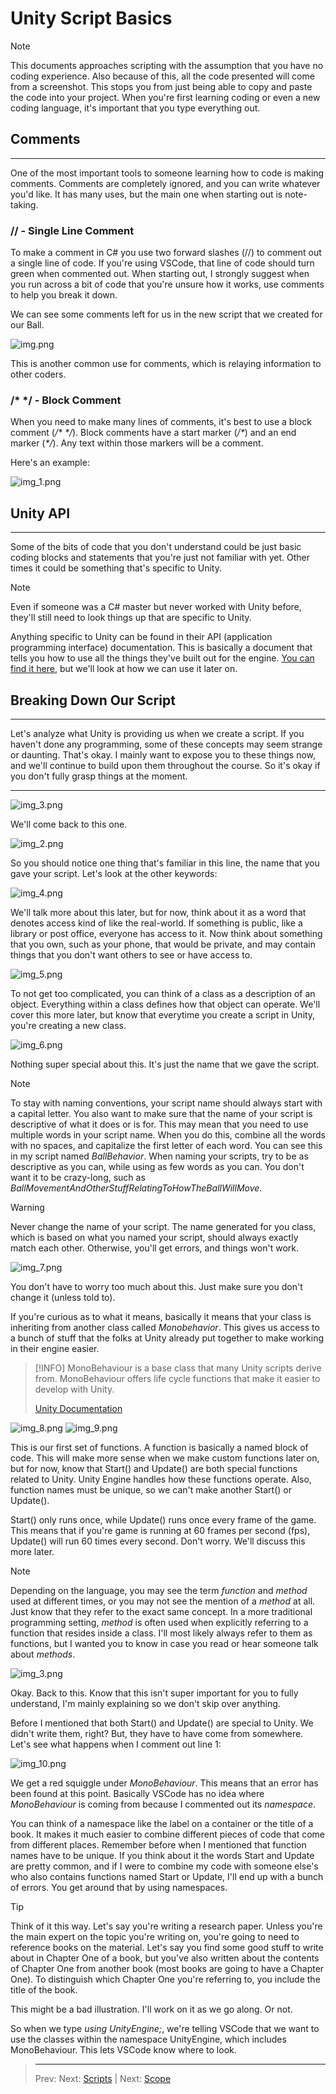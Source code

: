 # Unity Script Basics

>[!NOTE]
> This documents approaches scripting with the assumption that you have no coding experience. Also because of this, all the code presented will come from a screenshot.
> This stops you from just being able to copy and paste the code into your project. When you're first learning coding or even a new coding language, it's important that you type everything out.

## Comments
***
One of the most important tools to someone learning how to code is making comments. Comments are completely ignored, and you can write whatever you'd like.
It has many uses, but the main one when starting out is note-taking. 

### // - Single Line Comment

To make a comment in C# you use two forward slashes (//) to comment out a single line of code.
If you're using VSCode, that line of code should turn green when commented out.
When starting out, I strongly suggest when you run across a bit of code that you're unsure how it works, use comments to help you break it down.


We can see some comments left for us in the new script that we created for our Ball.

![img.png](img.png)

This is another common use for comments, which is relaying information to other coders. 

### /* */ - Block Comment

When you need to make many lines of comments, it's best to use a block comment (_/* */_). Block comments have a start marker (_/*_) and an end marker (_*/_). Any text within those markers will be a comment.

Here's an example:

 ![img_1.png](img_1.png)

## Unity API
***

Some of the bits of code that you don't understand could be just basic coding blocks and statements that you're just not familiar with yet. Other times it could be something that's specific to Unity.

>[!NOTE]
> Even if someone was a C# master but never worked with Unity before, they'll still need to look things up that are specific to Unity.

Anything specific to Unity can be found in their API (application programming interface) documentation.
This is basically a document that tells you how to use all the things they've built out for the engine.
[You can find it here](https://docs.unity3d.com/6000.0/Documentation/ScriptReference/), but we'll look at how we can use it later on.

## Breaking Down Our Script
***
Let's analyze what Unity is providing us when we create a script. If you haven't done any programming, some of these concepts may seem strange or daunting. That's okay. 
I mainly want to expose you to these things now, and we'll continue to build upon them throughout the course. So it's okay if you don't fully grasp things at the moment.
***
![img_3.png](img_3.png)

We'll come back to this one.

![img_2.png](img_2.png)

So you should notice one thing that's familiar in this line, the name that you gave your script. Let's look at the other keywords:

![img_4.png](img_4.png)

We'll talk  more about this later, but for now, think about it as a word that denotes access kind of like the real-world. 
If something is public, like a library or post office, everyone has access to it.
Now think about something that you own, such as your phone, that would be private, and may contain things that you don't want others to see or have access to.

![img_5.png](img_5.png)

To not get too complicated, you can think of a class as a description of an object. Everything within a class defines how that object can operate. 
We'll cover this more later, but know that everytime you create a script in Unity, you're creating a new class.

![img_6.png](img_6.png)

Nothing super special about this. It's just the name that we gave the script.

>[!Note]
> To stay with naming conventions, your script name should always start with a capital letter. You also want to make sure that the name of your script is descriptive of what it does or is for.
> This may mean that you need to use multiple words in your script name. When you do this, combine all the words with no spaces, and capitalize the first letter of each word. You can see this in my script named _BallBehavior_.
> When naming your scripts, try to be as descriptive as you can, while using as few words as you can. You don't want it to be crazy-long, such as _BallMovementAndOtherStuffRelatingToHowTheBallWillMove_.

>[!WARNING]
> Never change the name of your script. The name generated for you class, which is based on what you named your script, should always exactly match each other. Otherwise, you'll get errors, and things won't work.

![img_7.png](img_7.png)

You don't have to worry too much about this. Just make sure you don't change it (unless told to). 

If you're curious as to what it means, basically it means that your class is inheriting from another class called _Monobehavior_. 
This gives us access to a bunch of stuff that the folks at Unity already put together to make working in their engine easier.

>[!INFO]
> MonoBehaviour is a base class that many Unity scripts derive from.
> MonoBehaviour offers life cycle functions that make it easier to develop with Unity.
> 
> [Unity Documentation](https://docs.unity3d.com/6000.0/Documentation/ScriptReference/MonoBehaviour.html)

![img_8.png](img_8.png)
![img_9.png](img_9.png)

This is our first set of functions. A function is basically a named block of code. This will make more sense when we make custom functions later on, but for now, know that Start() and Update() are both special functions related to Unity.
Unity Engine handles how these functions operate. Also, function names must be unique, so we can't make another Start() or Update().

Start() only runs once, while Update() runs once every frame of the game. This means that if you're game is running at 60 frames per second (fps), Update() will run 60 times every second. Don't worry. We'll discuss this more later.

>[!NOTE]
> Depending on the language, you may see the term _function_ and _method_ used at different times, or you may not see the mention of a _method_ at all. Just know that they refer to the exact same concept.
> In a more traditional programming setting, _method_ is often used when explicitly referring to a function that resides inside a class. I'll most likely always refer to them as functions, but I wanted you
> to know in case you read or hear someone talk about _methods_.

![img_3.png](img_3.png)

Okay. Back to this. Know that this isn't super important for you to fully understand, I'm mainly explaining so we don't skip over anything.

Before I mentioned that both Start() and Update() are special to Unity. We didn't write them, right? But, they have to have come from somewhere. Let's see what happens when I comment out line 1:

![img_10.png](img_10.png)

We get a red squiggle under _MonoBehaviour_. This means that an error has been found at this point. Basically VSCode has no idea where _MonoBehaviour_ is coming from because I commented out its _namespace_.

You can think of a namespace like the label on a container or the title of a book. It makes it much easier to combine different pieces of code that come from different places. Remember before when I mentioned that
function names have to be unique. If you think about it the words Start and Update are pretty common, and if I were to combine my code with someone else's who also contains functions named Start or Update, I'll end up
with a bunch of errors. You get around that by using namespaces. 

>[!TIP]
> Think of it this way. Let's say you're writing a research paper. Unless you're the main expert on the topic you're writing on, you're going to need to reference books on the material. Let's say you find some good stuff to write about in
> Chapter One of a book, but you've also written about the contents of Chapter One from another book (most books are going to have a Chapter One). To distinguish which Chapter One you're referring to, you include the title of the book.
> 
> This might be a bad illustration. I'll work on it as we go along. Or not.

So when we type _using UnityEngine;_, we're telling VSCode that we want to use the classes within the namespace UnityEngine, which includes MonoBehaviour. This lets VSCode know where to look.

> ---
>Prev: Next: [Scripts](/05_Scripts/SCRIPTS.md)  |  Next: [Scope](/07_Scope/SCOPE.md)